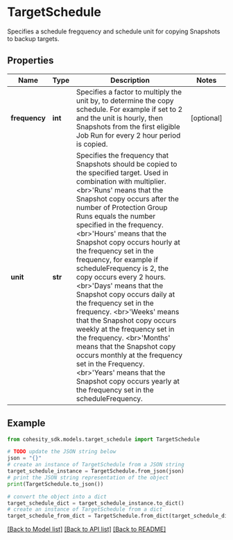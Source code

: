 # TargetSchedule

Specifies a schedule fregquency and schedule unit for copying Snapshots to backup targets.

## Properties

Name | Type | Description | Notes
------------ | ------------- | ------------- | -------------
**frequency** | **int** | Specifies a factor to multiply the unit by, to determine the copy schedule. For example if set to 2 and the unit is hourly, then Snapshots from the first eligible Job Run for every 2 hour period is copied. | [optional] 
**unit** | **str** | Specifies the frequency that Snapshots should be copied to the specified target. Used in combination with multiplier. &lt;br&gt;&#39;Runs&#39; means that the Snapshot copy occurs after the number of Protection Group Runs equals the number specified in the frequency. &lt;br&gt;&#39;Hours&#39; means that the Snapshot copy occurs hourly at the frequency set in the frequency, for example if scheduleFrequency is 2, the copy occurs every 2 hours. &lt;br&gt;&#39;Days&#39; means that the Snapshot copy occurs daily at the frequency set in the frequency. &lt;br&gt;&#39;Weeks&#39; means that the Snapshot copy occurs weekly at the frequency set in the frequency. &lt;br&gt;&#39;Months&#39; means that the Snapshot copy occurs monthly at the frequency set in the Frequency. &lt;br&gt;&#39;Years&#39; means that the Snapshot copy occurs yearly at the frequency set in the scheduleFrequency. | 

## Example

```python
from cohesity_sdk.models.target_schedule import TargetSchedule

# TODO update the JSON string below
json = "{}"
# create an instance of TargetSchedule from a JSON string
target_schedule_instance = TargetSchedule.from_json(json)
# print the JSON string representation of the object
print(TargetSchedule.to_json())

# convert the object into a dict
target_schedule_dict = target_schedule_instance.to_dict()
# create an instance of TargetSchedule from a dict
target_schedule_from_dict = TargetSchedule.from_dict(target_schedule_dict)
```
[[Back to Model list]](../README.md#documentation-for-models) [[Back to API list]](../README.md#documentation-for-api-endpoints) [[Back to README]](../README.md)


